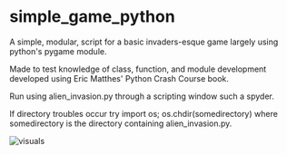 # simple_game_python
A simple, modular, script for a basic invaders-esque game largely using python's pygame module.

Made to test knowledge of class, function, and module development developed using Eric Matthes' Python Crash Course book.

Run using alien_invasion.py through a scripting window such a spyder.

If directory troubles occur try import os; os.chdir(somedirectory) where somedirectory is the directory containing alien_invasion.py.

![visuals](alien_invasion_program.gif)

